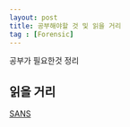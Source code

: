 ```yaml
---
layout: post
title: 공부해야할 것 및 읽을 거리
tag : [Forensic]
---
```


공부가 필요한것 정리

## 읽을 거리
[SANS](https://www.sans.org/reading-room/)

